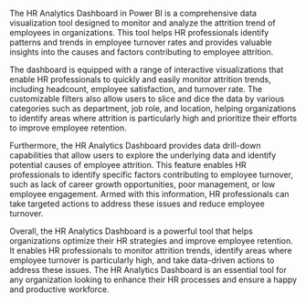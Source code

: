 The HR Analytics Dashboard in Power BI is a comprehensive data visualization tool designed to monitor and analyze the attrition trend of employees in organizations. This tool helps HR professionals identify patterns and trends in employee turnover rates and provides valuable insights into the causes and factors contributing to employee attrition.

The dashboard is equipped with a range of interactive visualizations that enable HR professionals to quickly and easily monitor attrition trends, including headcount, employee satisfaction, and turnover rate. The customizable filters also allow users to slice and dice the data by various categories such as department, job role, and location, helping organizations to identify areas where attrition is particularly high and prioritize their efforts to improve employee retention.

Furthermore, the HR Analytics Dashboard provides data drill-down capabilities that allow users to explore the underlying data and identify potential causes of employee attrition. This feature enables HR professionals to identify specific factors contributing to employee turnover, such as lack of career growth opportunities, poor management, or low employee engagement. Armed with this information, HR professionals can take targeted actions to address these issues and reduce employee turnover.

Overall, the HR Analytics Dashboard is a powerful tool that helps organizations optimize their HR strategies and improve employee retention. It enables HR professionals to monitor attrition trends, identify areas where employee turnover is particularly high, and take data-driven actions to address these issues. The HR Analytics Dashboard is an essential tool for any organization looking to enhance their HR processes and ensure a happy and productive workforce.
